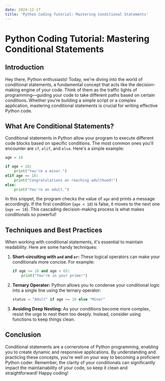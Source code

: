 ```yaml
---
date: 2024-12-17
title: 'Python Coding Tutorial: Mastering Conditional Statements'
---
```


# Python Coding Tutorial: Mastering Conditional Statements

## Introduction

Hey there, Python enthusiasts! Today, we're diving into the world of conditional statements, a fundamental concept that acts like the decision-making engine of your code. Think of them as the traffic lights of programming—guiding your code to take different paths based on certain conditions. Whether you're building a simple script or a complex application, mastering conditional statements is crucial for writing effective Python code.

<!-- more -->
## What Are Conditional Statements?

Conditional statements in Python allow your program to execute different code blocks based on specific conditions. The most common ones you'll encounter are `if`, `elif`, and `else`. Here's a simple example:

```python
age = 18

if age < 18:
    print("You're a minor.")
elif age == 18:
    print("Congratulations on reaching adulthood!")
else:
    print("You're an adult.")
```

In this snippet, the program checks the value of `age` and prints a message accordingly. If the first condition (`age < 18`) is false, it moves to the next one (`age == 18`). This cascading decision-making process is what makes conditionals so powerful!

## Techniques and Best Practices

When working with conditional statements, it's essential to maintain readability. Here are some handy techniques:

1. **Short-circuiting with `and` and `or`:** These logical operators can make your conditionals more concise. For example:
   ```python
   if age >= 18 and age < 65:
       print("You're in your prime!")
   ```

2. **Ternary Operator:** Python allows you to condense your conditional logic into a single line using the ternary operator:
   ```python
   status = "Adult" if age >= 18 else "Minor"
   ```

3. **Avoiding Deep Nesting:** As your conditions become more complex, resist the urge to nest them too deeply. Instead, consider using functions to keep things clean.

## Conclusion

Conditional statements are a cornerstone of Python programming, enabling you to create dynamic and responsive applications. By understanding and practicing these concepts, you're well on your way to becoming a proficient Python coder. Remember, the clarity of your conditionals can significantly impact the maintainability of your code, so keep it clean and straightforward! Happy coding!